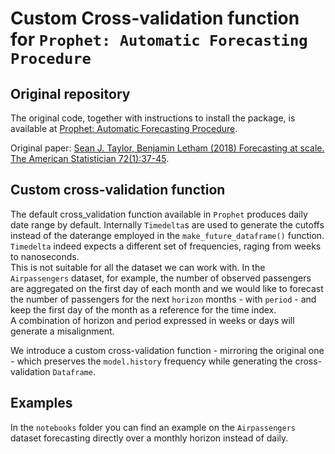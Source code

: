 # Custom Cross-validation function for `Prophet: Automatic Forecasting Procedure`
## Original repository
    
The original code, together with instructions to install the package, is available at [Prophet: Automatic Forecasting Procedure](https://github.com/facebook/prophet).    
    
Original paper: [Sean J. Taylor, Benjamin Letham (2018) Forecasting at scale. The American Statistician 72(1):37-45](https://peerj.com/preprints/3190.pdf).    

## Custom cross-validation function

The default cross_validation function available in `Prophet` produces daily date range by default. Internally `Timedelta`s are used to generate the cutoffs instead of the daterange employed in the `make_future_dataframe()` function. `Timedelta` indeed expects a different set of frequencies, raging from weeks to nanoseconds.    
This is not suitable for all the dataset we can work with. In the `Airpassengers` dataset, for example, the number of observed passengers are aggregated on the first day of each month and we would like to forecast the number of passengers for the next `horizon` months - with `period` - and keep the first day of the month as a reference for the time index.    
A combination of horizon and period expressed in weeks or days will generate a misalignment.    
    
We introduce a custom cross-validation function - mirroring the original one - which preserves the `model.history` frequency while generating the cross-validation `Dataframe`.

## Examples

In the `notebooks` folder you can find an example on the `Airpassengers` dataset forecasting directly over a monthly horizon instead of daily.